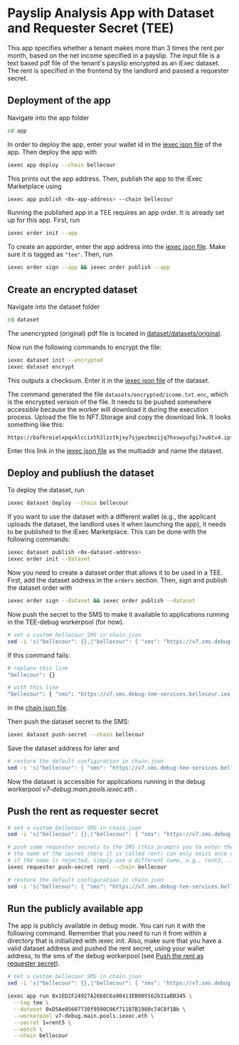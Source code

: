 # Payslip Analysis App with Dataset and Requester Secret (TEE)

This app specifies whether a tenant makes more than 3 times the rent per month,
based on the net income specified in a payslip. The input file is a text based pdf 
file of the tenant's payslip encrypted as an iExec dataset. The rent is specified in
the frontend by the landlord and passed a requester secret.

## Deployment of the app
Navigate into the app folder
```bash
cd app
```
In order to deploy the app, enter your wallet id in the [iexec json file](app/iexec.json)
of the app. Then deploy the app with
```bash
iexec app deploy --chain bellecour
```
This prints out the app address. Then, publish the app to the iExec Marketplace using
```bash
iexec app publish <0x-app-address> --chain bellecour
```

Running the published app in a TEE requires an app order. It is already set up for this app.
First, run
```bash
iexec order init --app
```
To create an apporder, enter the app address into the [iexec json file](app/iexec.json).
Make sure it is tagged as ```"tee"```. Then, run
```bash
iexec order sign --app && iexec order publish --app
```

## Create an encrypted dataset
Navigate into the dataset folder
```bash
cd dataset
````
The unencrypted (original) pdf file is located in [dataset/datasets/original](dataset/datasets/original).

Now run the following commands to encrypt the file:
```bash
iexec dataset init --encrypted
iexec dataset encrypt
```
This outputs a checksum. Enter it in the [iexec json file](dataset/iexec.json) of the dataset.

The command generated the file ```datasets/encrypted/icome.txt.enc```, which is the encrypted
version of the file. It needs to be pushed somewhere accessible because the worker will 
download it during the execution process. Upload the file to NFT.Storage and copy the download
link. It looks something like this:
```
https://bafkreielxpqxklccixth3lzztkjxy7sjpezbmzijq7hxswyufgi7xu6tv4.ipfs.nftstorage.link
```
Enter this link in the [iexec json file](dataset/iexec.json) as the multiaddr
and name the dataset.

## Deploy and publiush the dataset
To deploy the dataset, run
```bash
iexec dataset deploy --chain bellecour
```

If you want to use the dataset with a different wallet (e.g., the applicant uploads the dataset,
the landlord uses it when launching the app), it needs to be published to the iExec Marketplace.
This can be done with the following commands:
```bash
iexec dataset publish <0x-dataset-address>
iexec order init --dataset
```
Now you need to create a dataset order that allows it to be used in a TEE. First, add the dataset
address in the ```orders``` section. Then, sign and publish the dataset order with
```bash
iexec order sign --dataset && iexec order publish --dataset
```

Now push the secret to the SMS to make it available to applications running in the 
TEE-debug workerpool (for now).

```bash
# set a custom bellecour SMS in chain.json
sed -i 's|"bellecour": {},|"bellecour": { "sms": "https://v7.sms.debug-tee-services.bellecour.iex.ec" },|g' chain.json
```
If this command fails:
```bash
# replace this line
"bellecour": {}

# with this line
"bellecour": { "sms": "https://v7.sms.debug-tee-services.bellecour.iex.ec" },
```
in the [chain json file](dataset/chain.json).

Then push the dataset secret to the SMS:
```bash
iexec dataset push-secret --chain bellecour
```
Save the dataset address for later and
```bash
# restore the default configuration in chain.json
sed -i 's|"bellecour": { "sms": "https://v7.sms.debug-tee-services.bellecour.iex.ec" },|"bellecour": {},|g' chain.json
```
Now the dataset is accessible for applications running in the debug workerpool
*v7-debug.main.pools.iexec.eth* .

## Push the rent as requester secret
```bash
# set a custom bellecour SMS in chain.json
sed -i 's|"bellecour": {},|"bellecour": { "sms": "https://v7.sms.debug-tee-services.bellecour.iex.ec" },|g' chain.json

# push some requester secrets to the SMS (this prompts you to enter the rent value)
# the name of the secret (here it is called rent) can only exist once on the workerpool.
# if the name is rejected, simply use a different name, e.g., rent2, ...
iexec requester push-secret rent --chain bellecour

# restore the default configuration in chain.json
sed -i 's|"bellecour": { "sms": "https://v7.sms.debug-tee-services.bellecour.iex.ec" },|"bellecour": {},|g' chain.json
```

## Run the publicly available app
The app is publicly available in debug mode. You can run it with the following command.
Remember that you need to run it from within a directory that is initialized with iexec init.
Also, make sure that you have a valid dataset address and pushed the rent secret, using your
wallet address, to the sms of the debug workerpool 
(see [Push the rent as requester secret](#push-the-rent-as-requester-secret)).
```bash
# set a custom bellecour SMS in chain.json
sed -i 's|"bellecour": {},|"bellecour": { "sms": "https://v7.sms.debug-tee-services.bellecour.iex.ec" },|g' chain.json

iexec app run 0x1ED2F24927A26b8C6a90413EB005562b31aBB345 \
  --tag tee \
  --dataset 0xD5Ae05607730f9590C06f71187B1980c74C8f1Bb \
  --workerpool v7-debug.main.pools.iexec.eth \
  --secret 1=rent5 \
  --watch \
  --chain bellecour
```
